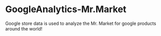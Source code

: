 # GoogleAnalytics-Mr.Market
Google store data is used to analyze the Mr. Market for google products around the world!
